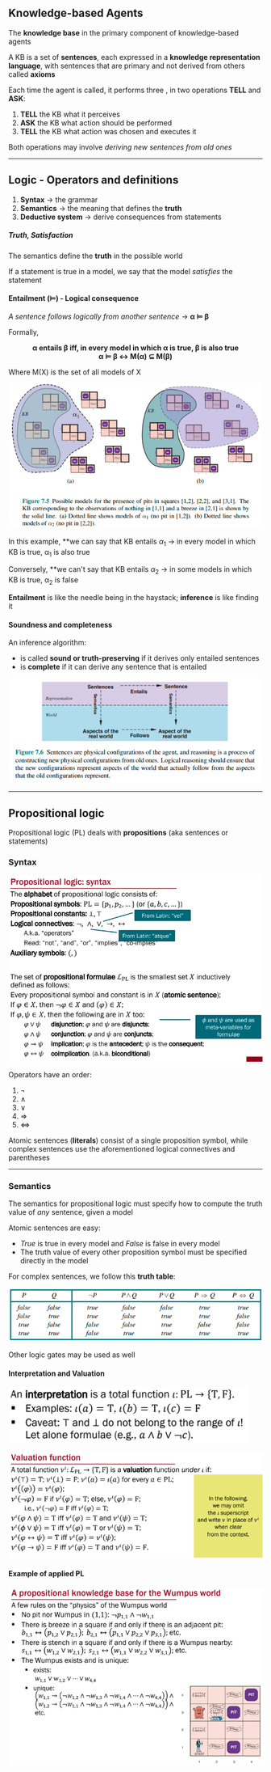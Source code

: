 ## Knowledge-based Agents

The **knowledge base** in the primary component of knowledge-based agents

A KB is a set of **sentences**, each expressed in a **knowledge representation language**, with sentences that are primary and not derived from others called **axioms**

Each time the agent is called, it performs three , in two operations **TELL** and **ASK**:

1. **TELL** the KB what it perceives
2. **ASK** the KB what action should be performed
3. **TELL** the KB what action was chosen and executes it

Both operations may involve *deriving new sentences from old ones*

-------------------

## Logic - Operators and definitions

1. **Syntax** $\rightarrow$ the grammar
2. **Semantics** $\rightarrow$ the meaning that defines the **truth**
3. **Deductive system** $\rightarrow$ derive consequences from statements

##### Truth, Satisfaction

The semantics define the **truth** in the possible world

If a statement is true in a model, we say that the model *satisfies* the statement

#### Entailment (⊨) - Logical consequence

*A sentence follows logically from another sentence* $\rightarrow$ **α ⊨ β**

Formally,
<center><b>α entails β iff, in every model in which α is true, β is also true</b></center>

<center><b>α ⊨ β ↔ M(α) ⊆ M(β)</b></center>

Where M(X) is the set of all models of X

![](../pictures/Pasted%20image%2020230526103308.png)

In this example, **we can say that KB entails $\alpha$<sub>1</sub> $\rightarrow$ in every model in which KB is true, α<sub>1</sub> is also true

Conversely, **we can't say that KB entails $\alpha$<sub>2</sub> $\rightarrow$ in some models in which KB is true, α<sub>2</sub> is false

**Entailment** is like the needle being in the haystack; **inference** is like finding it

#### Soundness and completeness

An inference algorithm:

* is called **sound or truth-preserving** if it derives only entailed sentences
* is **complete** if it can derive any sentence that is entailed

![](../pictures/Pasted%20image%2020230526104025.png)

-------------

## Propositional logic

Propositional logic (PL) deals with **propositions** (aka sentences or statements)

### Syntax

![](../pictures/Pasted%20image%2020230526105706.png)

Operators have an order: 
1. ¬
2. ∧
3. ∨
4. ⇒
5. ⇔

Atomic sentences (**literals**) consist of a single proposition symbol, while complex sentences use the aforementioned logical connectives and parentheses

------------

### Semantics

The semantics for propositional logic must specify how to compute the truth value of *any* sentence, given a model

Atomic sentences are easy: 

* *True* is true in every model and *False* is false in every model
* The truth value of every other proposition symbol must be specified directly in the model

For complex sentences, we follow this **truth table**:

![](../pictures/Pasted%20image%2020230526111622.png)

Other logic gates may be used as well

#### Interpretation and Valuation

![](../pictures/Pasted%20image%2020230526112406.png)

![](../pictures/Pasted%20image%2020230526112633.png)

#### Example of applied PL

![](../pictures/Pasted%20image%2020230526112848.png)